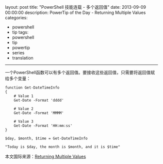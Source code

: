 layout: post
title: "PowerShell 技能连载 - 多个返回值"
date: 2013-09-09 00:00:00
description: PowerTip of the Day - Returning Multiple Values
categories:
- powershell
- tip
tags:
- powershell
- tip
- powertip
- series
- translation
---
一个PowerShell函数可以有多个返回值。要接收这些返回值，只需要将返回值赋给多个变量：

	function Get-DateTimeInfo
	{
	    # Value 1
	    Get-Date -Format 'dddd'
	
	    # Value 2
	    Get-Date -Format 'MMMM'
	
	    # Value 3
	    Get-Date -Format 'HH:mm:ss'
	}
	
	$day, $month, $time = Get-DateTimeInfo
	
	"Today is $day, the month is $month, and it is $time" 

<!--more-->

本文国际来源：[Returning Multiple Values](http://community.idera.com/powershell/powertips/b/tips/posts/returning-multiple-values)

